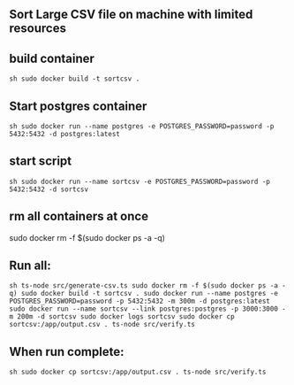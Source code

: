 ## Sort Large CSV file on machine with limited resources

## build container
``sh
sudo docker build -t sortcsv .
``

## Start postgres container
``sh
sudo docker run --name postgres -e POSTGRES_PASSWORD=password -p 5432:5432 -d postgres:latest
``

## start script
``sh
sudo docker run --name sortcsv -e POSTGRES_PASSWORD=password -p 5432:5432 -d sortcsv
``

## rm all containers at once 
sudo docker rm -f $(sudo docker ps -a -q)


## Run all:
``sh
ts-node src/generate-csv.ts
sudo docker rm -f $(sudo docker ps -a -q)
sudo docker build -t sortcsv .
sudo docker run --name postgres -e POSTGRES_PASSWORD=password -p 5432:5432 -m 300m -d postgres:latest
sudo docker run --name sortcsv --link postgres:postgres -p 3000:3000 -m 200m -d sortcsv
sudo docker logs sortcsv
sudo docker cp sortcsv:/app/output.csv .
ts-node src/verify.ts
``

## When run complete:
``sh
sudo docker cp sortcsv:/app/output.csv .
ts-node src/verify.ts
``
